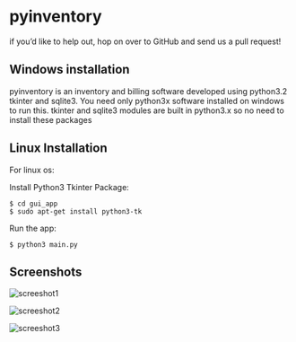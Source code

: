 pyinventory
===========

if you’d like to help out, hop on over to GitHub and send us a pull request!

Windows installation
--------------------

pyinventory is an inventory and billing software developed using python3.2 tkinter and sqlite3. You need only python3x software installed on windows to run this. tkinter and sqlite3 modules are built in python3.x so no need to install these packages


Linux Installation
------------------

For linux os:

Install Python3 Tkinter Package:

	$ cd gui_app
	$ sudo apt-get install python3-tk

Run the app:

    $ python3 main.py


Screenshots
-----------

![screeshot1][logo1]

![screeshot2][logo2]

![screeshot3][logo3]


[logo1]: https://raw.github.com/suhailvs/pyinventory/master/screenshots/screenshot1.jpg
[logo2]: https://raw.github.com/suhailvs/pyinventory/master/screenshots/screenshot2.jpg
[logo3]: https://raw.github.com/suhailvs/pyinventory/master/screenshots/screenshot3.jpg
